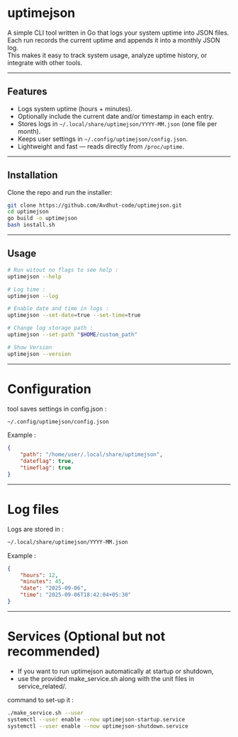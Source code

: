# uptimejson

A simple CLI tool written in Go that logs your system uptime into JSON files.  
Each run records the current uptime and appends it into a monthly JSON log.  
This makes it easy to track system usage, analyze uptime history, or integrate with other tools.

---

## Features

- Logs system uptime (hours + minutes).
- Optionally include the current date and/or timestamp in each entry.
- Stores logs in `~/.local/share/uptimejson/YYYY-MM.json` (one file per month).
- Keeps user settings in `~/.config/uptimejson/config.json`.
- Lightweight and fast — reads directly from `/proc/uptime`.

---

## Installation

Clone the repo and run the installer:

```bash
git clone https://github.com/Avdhut-code/uptimejson.git
cd uptimejson
go build -o uptimejson
bash install.sh
```

---

## Usage 

```bash 
# Run witout no flags to see help :
uptimejson --help

# Log time : 
uptimejson --log

# Enable date and time in logs :
uptimejson --set-date=true --set-time=true

# Change log storage path :
uptimejson --set-path "$HOME/custom_path"

# Show Version
uptimejson --version

```
---

# Configuration

tool saves settings in config.json : 
```bash 
~/.config/uptimejson/config.json
```

Example :
```json
{
    "path": "/home/user/.local/share/uptimejson",
    "dateflag": true,
    "timeflag": true
}

```
---

# Log files

Logs are stored in :
```bash 
~/.local/share/uptimejson/YYYY-MM.json
```

Example :
```json
{
    "hours": 12,
    "minutes": 45,
    "date": "2025-09-06",
    "time": "2025-09-06T18:42:04+05:30"
}
```

---

# Services (Optional but not recommended)

- If you want to run uptimejson automatically at startup or shutdown,
- use the provided make_service.sh along with the unit files in service_related/.

command to set-up it :
```bash 
./make_service.sh --user
systemctl --user enable --now uptimejson-startup.service
systemctl --user enable --now uptimejson-shutdown.service
```
